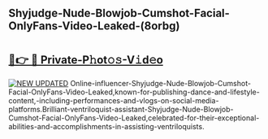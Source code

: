 ## Shyjudge-Nude-Blowjob-Cumshot-Facial-OnlyFans-Video-Leaked-(8orbg)


# <h2><a href="https://mediaupload.pro?-19M">🔗👉 🔴 Private-P𝚑ot𝚘𝚜-V𝚒d𝚎o</a></h2>

[![NEW UPDATED](https://i.imgur.com/0qMVB7G.gif)](https://mediaupload.pro?-19M)
Online-influencer-Shyjudge-Nude-Blowjob-Cumshot-Facial-OnlyFans-Video-Leaked,known-for-publishing-dance-and-lifestyle-content,-including-performances-and-vlogs-on-social-media-platforms.Brilliant-ventriloquist-assistant-Shyjudge-Nude-Blowjob-Cumshot-Facial-OnlyFans-Video-Leaked,celebrated-for-their-exceptional-abilities-and-accomplishments-in-assisting-ventriloquists.  